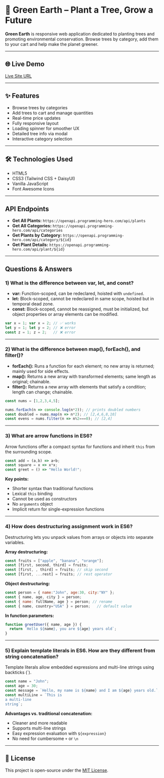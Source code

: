 # 🌱 Green Earth – Plant a Tree, Grow a Future

**Green Earth** is responsive web application dedicated to planting trees and promoting environmental conservation. Browse trees by category, add them to your cart and help make the planet greener.

---

## 🌐 Live Demo

[Live Site URL](https://ph-a6-hemel.netlify.app/)

---

## ✨ Features

- Browse trees by categories  
- Add trees to cart and manage quantities  
- Real-time price updates  
- Fully responsive layout  
- Loading spinner for smoother UX  
- Detailed tree info via modal  
- Interactive category selection  

---

## 🛠 Technologies Used

- HTML5  
- CSS3 (Tailwind CSS + DaisyUI)  
- Vanilla JavaScript  
- Font Awesome Icons  

---

## API Endpoints

- **Get All Plants:** `https://openapi.programming-hero.com/api/plants`  
- **Get All Categories:** `https://openapi.programming-hero.com/api/categories`  
- **Get Plants by Category:** `https://openapi.programming-hero.com/api/category/${id}`  
- **Get Plant Details:** `https://openapi.programming-hero.com/api/plant/${id}`  

---

## Questions & Answers

### 1) What is the difference between var, let, and const?

- **var:** Function-scoped, can be redeclared, hoisted with `undefined`.  
- **let:** Block-scoped, cannot be redeclared in same scope, hoisted but in temporal dead zone.  
- **const:** Block-scoped, cannot be reassigned, must be initialized, but object properties or array elements can be modified.

```javascript
var x = 1; var x = 2; // ✅ works
let y = 1; let y = 2; // ❌ error
const z = 1; z = 2;   // ❌ error
````

---

### 2) What is the difference between map(), forEach(), and filter()?

* **forEach():** Runs a function for each element; no new array is returned; mainly used for side effects.
* **map():** Returns a new array with transformed elements; same length as original; chainable.
* **filter():** Returns a new array with elements that satisfy a condition; length can change; chainable.

```javascript
const nums = [1,2,3,4,5];

nums.forEach(n => console.log(n*2)); // prints doubled numbers
const doubled = nums.map(n => n*2); // [2,4,6,8,10]
const evens = nums.filter(n => n%2===0); // [2,4]
```

---

### 3) What are arrow functions in ES6?

Arrow functions offer a compact syntax for functions and inherit `this` from the surrounding scope.

```javascript
const add = (a,b) => a+b;
const square = x => x*x;
const greet = () => "Hello World!";
```

**Key points:**

* Shorter syntax than traditional functions
* Lexical `this` binding
* Cannot be used as constructors
* No `arguments` object
* Implicit return for single-expression functions

---

### 4) How does destructuring assignment work in ES6?

Destructuring lets you unpack values from arrays or objects into separate variables.

**Array destructuring:**

```javascript
const fruits = ["apple", "banana", "orange"];
const [first, second, third] = fruits;
const [first, , third] = fruits; // skip second
const [first, ...rest] = fruits; // rest operator
```

**Object destructuring:**

```javascript
const person = { name:"John", age:30, city:"NY" };
const { name, age, city } = person;
const { name: fullName, age } = person; // rename
const { name, country="USA" } = person;   // default value
```

**In function parameters:**

```javascript
function greetUser({ name, age }) {
  return `Hello ${name}, you are ${age} years old`;
}
```

---

### 5) Explain template literals in ES6. How are they different from string concatenation?

Template literals allow embedded expressions and multi-line strings using backticks (\`).

```javascript
const name = "John";
const age = 30;
const message = `Hello, my name is ${name} and I am ${age} years old.`;
const multiLine = `This is
a multi-line
string`;
```

**Advantages vs. traditional concatenation:**

* Cleaner and more readable
* Supports multi-line strings
* Easy expression evaluation with `${expression}`
* No need for cumbersome `+` or `\n`

---

## 📄 License
This project is open-source under the [MIT License](LICENSE).

```

